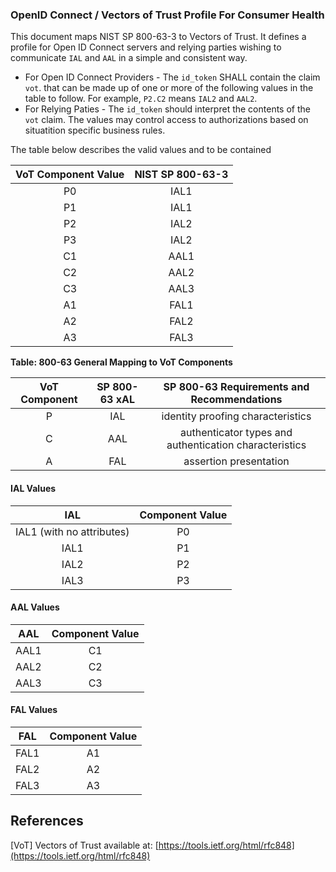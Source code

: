 ### OpenID Connect / Vectors of Trust Profile For Consumer Health

This document maps NIST SP 800-63-3 to Vectors of Trust. It defines a profile for Open ID Connect servers and relying parties wishing to communicate `IAL` and `AAL` in a simple and consistent way.

* For Open ID Connect Providers - The `id_token` SHALL contain the claim `vot`. that can be made up of one or more of the following values in the table to follow.  For example, `P2.C2` means `IAL2` and `AAL2`.
* For Relying Paties - The `id_token` should interpret the contents of the `vot` claim. The values may control access to  authorizations based on situatition specific business rules. 

The table below describes the valid values and to be contained

|VoT Component Value| NIST SP 800-63-3|
|:----:|:--:|
|P0|IAL1|
|P1|IAL1|
|P2|IAL2|
|P3|IAL2|
|C1|AAL1|
|C2|AAL2|
|C3|AAL3|
|A1|FAL1|
|A2|FAL2|
|A3|FAL3|


**Table: 800-63 General Mapping to VoT Components**

|VoT Component|SP 800-63 xAL|SP 800-63 Requirements and Recommendations|
|:----:|:--:|:--:|
|P|IAL|identity proofing characteristics|
|C|AAL|authenticator types and authentication characteristics|
|A|FAL|assertion presentation|


####  IAL Values

|IAL|Component Value|
|:----:|:--:|
|IAL1 (with no attributes)|P0|
|IAL1|P1|
|IAL2|P2|
|IAL3|P3|


#### AAL Values

|AAL|Component Value|
|:----:|:--:|
|AAL1|C1|
|AAL2|C2|
|AAL3|C3|



#### FAL Values

|FAL|Component Value|
|:----:|:--:|
|FAL1|A1|
|FAL2|A2|
|FAL3|A3|


## References

[VoT] Vectors of Trust available at: [https://tools.ietf.org/html/rfc848](https://tools.ietf.org/html/rfc848)
